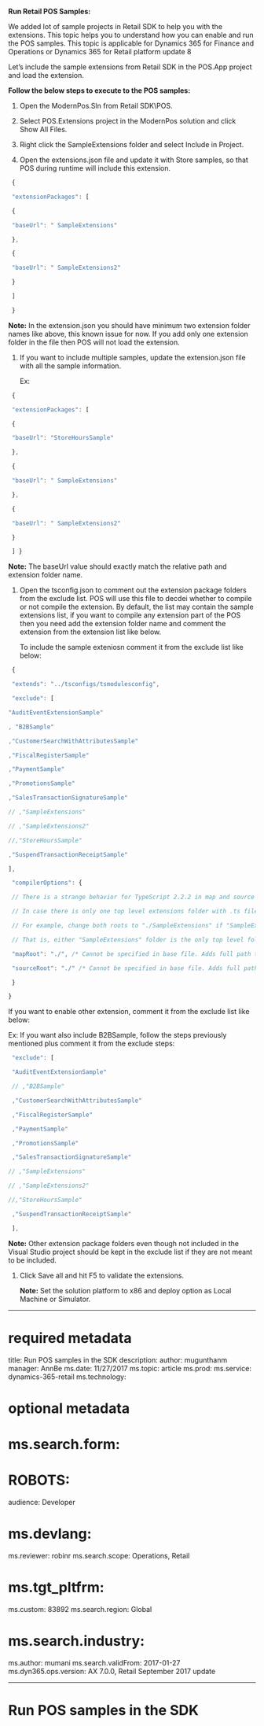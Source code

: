 **Run Retail POS Samples:**

We added lot of sample projects in Retail SDK to help you with the extensions. This topic helps you to understand how you can enable and run the POS samples. This topic is applicable for Dynamics 365 for Finance and Operations or Dynamics 365 for Retail platform update 8

Let’s include the sample extensions from Retail SDK in the POS.App project and load the extension.

**Follow the below steps to execute to the POS samples:**

1.  Open the ModernPos.Sln from Retail SDK\\POS.

2.  Select POS.Extensions project in the ModernPos solution and click Show All Files.

3.  Right click the SampleExtensions folder and select Include in Project.

4.  Open the extensions.json file and update it with Store samples, so that POS during runtime will include this extension.

```Typescript
 {

 "extensionPackages": [

 {

 "baseUrl": " SampleExtensions"

 },

 {

 "baseUrl": " SampleExtensions2"

 }

 ]

 }
```
**Note:** In the extension.json you should have minimum two extension folder names like above, this known issue for now. If you add only one extension folder in the file then POS will not load the extension.

1.  If you want to include multiple samples, update the extension.json file with all the sample information.

    Ex:
```Typescript
 {

 "extensionPackages": [

 {

 "baseUrl": "StoreHoursSample"

 },

 {

 "baseUrl": " SampleExtensions"

 },

 {

 "baseUrl": " SampleExtensions2"

 }

 ] }
```
**Note:** The baseUrl value should exactly match the relative path and extension folder name.

1.  Open the tsconfig.json to comment out the extension package folders from the exclude list. POS will use this file to decdei whether to compile or not compile the extension. By default, the list may contain the sample extensions list, if you want to compile any extension part of the POS then you need add the extension folder name and comment the extension from the extension list like below.

    To include the sample exteniosn comment it from the exclude list like below:
```Typescript
 {

 "extends": "../tsconfigs/tsmodulesconfig",

 "exclude": [

"AuditEventExtensionSample"

, "B2BSample"

,"CustomerSearchWithAttributesSample"

,"FiscalRegisterSample"

,"PaymentSample"

,"PromotionsSample"

,"SalesTransactionSignatureSample"

// ,"SampleExtensions"

// ,"SampleExtensions2"

//,"StoreHoursSample"

,"SuspendTransactionReceiptSample"

],

 "compilerOptions": {

 // There is a strange behavior for TypeScript 2.2.2 in map and source roots generated in compiled JS and map files. The following may change in future TypeScript versions.

 // In case there is only one top level extensions folder with .ts files included, the following two root directories need to be changed to include the extensions folder.

 // For example, change both roots to "./SampleExtensions" if "SampleExtensions" folder is the only top level folder that has .ts files included in the project.

 // That is, either "SampleExtensions" folder is the only top level folder, or all other top level folders have .js files only, no .ts files.

 "mapRoot": "./", /* Cannot be specified in base file. Adds full path to ".map" in the js file to enable debug in VS. */

 "sourceRoot": "./" /* Cannot be specified in base file. Adds full path to ".ts" in the map file to enable debug in VS. */

 }

}
```
 If you want to enable other extension, comment it from the exclude list like below:

 Ex: If you want also include B2BSample, follow the steps previously mentioned plus comment it from the exclude steps:
```Typescript
 "exclude": [

 "AuditEventExtensionSample"

 // ,"B2BSample"

 ,"CustomerSearchWithAttributesSample"

 ,"FiscalRegisterSample"

 ,"PaymentSample"

 ,"PromotionsSample"

 ,"SalesTransactionSignatureSample"

// ,"SampleExtensions"

// ,"SampleExtensions2"

//,"StoreHoursSample"

 ,"SuspendTransactionReceiptSample"

 ],
```
 **Note:** Other extension package folders even though not included in the Visual Studio project should be kept in the exclude list if they are not meant to be included.

1.  Click Save all and hit F5 to validate the extensions.

    **Note:** Set the solution platform to x86 and deploy option as Local Machine or Simulator.


---
# required metadata

title: Run POS samples in the SDK
description: 
author: mugunthanm
manager: AnnBe
ms.date: 11/27/2017
ms.topic: article
ms.prod: 
ms.service: dynamics-365-retail
ms.technology: 

# optional metadata

# ms.search.form: 
# ROBOTS: 
audience: Developer
# ms.devlang: 
ms.reviewer: robinr
ms.search.scope: Operations, Retail
# ms.tgt_pltfrm: 
ms.custom: 83892
ms.search.region: Global
# ms.search.industry: 
ms.author: mumani
ms.search.validFrom: 2017-01-27
ms.dyn365.ops.version: AX 7.0.0, Retail September 2017 update

---

# Run POS samples in the SDK

